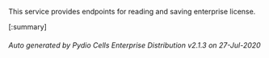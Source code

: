 






This service provides endpoints for reading and saving enterprise license.

[:summary]

###### Auto generated by Pydio Cells Enterprise Distribution v2.1.3 on 27-Jul-2020
